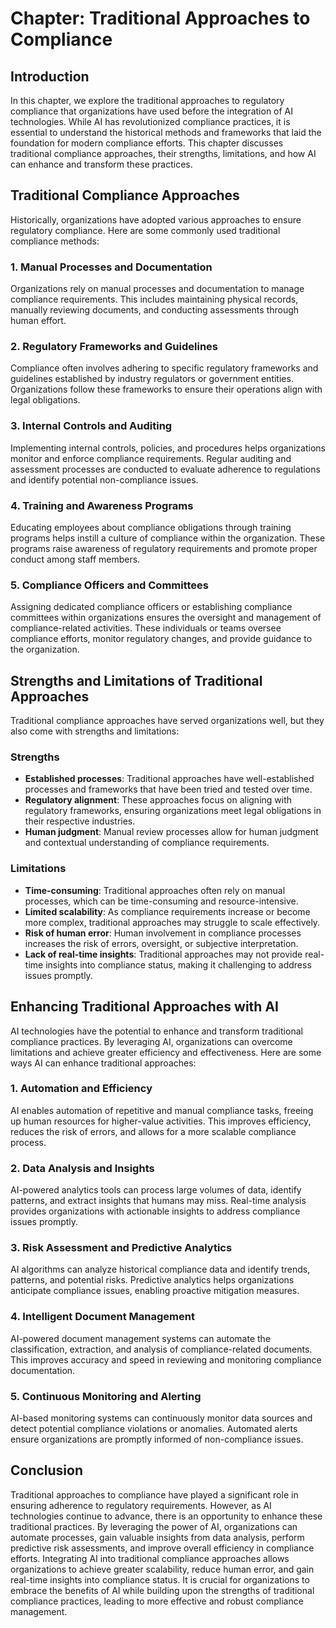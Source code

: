 Chapter: Traditional Approaches to Compliance
=============================================

Introduction
------------

In this chapter, we explore the traditional approaches to regulatory compliance that organizations have used before the integration of AI technologies. While AI has revolutionized compliance practices, it is essential to understand the historical methods and frameworks that laid the foundation for modern compliance efforts. This chapter discusses traditional compliance approaches, their strengths, limitations, and how AI can enhance and transform these practices.

Traditional Compliance Approaches
---------------------------------

Historically, organizations have adopted various approaches to ensure regulatory compliance. Here are some commonly used traditional compliance methods:

### 1. Manual Processes and Documentation

Organizations rely on manual processes and documentation to manage compliance requirements. This includes maintaining physical records, manually reviewing documents, and conducting assessments through human effort.

### 2. Regulatory Frameworks and Guidelines

Compliance often involves adhering to specific regulatory frameworks and guidelines established by industry regulators or government entities. Organizations follow these frameworks to ensure their operations align with legal obligations.

### 3. Internal Controls and Auditing

Implementing internal controls, policies, and procedures helps organizations monitor and enforce compliance requirements. Regular auditing and assessment processes are conducted to evaluate adherence to regulations and identify potential non-compliance issues.

### 4. Training and Awareness Programs

Educating employees about compliance obligations through training programs helps instill a culture of compliance within the organization. These programs raise awareness of regulatory requirements and promote proper conduct among staff members.

### 5. Compliance Officers and Committees

Assigning dedicated compliance officers or establishing compliance committees within organizations ensures the oversight and management of compliance-related activities. These individuals or teams oversee compliance efforts, monitor regulatory changes, and provide guidance to the organization.

Strengths and Limitations of Traditional Approaches
---------------------------------------------------

Traditional compliance approaches have served organizations well, but they also come with strengths and limitations:

### Strengths

* **Established processes**: Traditional approaches have well-established processes and frameworks that have been tried and tested over time.
* **Regulatory alignment**: These approaches focus on aligning with regulatory frameworks, ensuring organizations meet legal obligations in their respective industries.
* **Human judgment**: Manual review processes allow for human judgment and contextual understanding of compliance requirements.

### Limitations

* **Time-consuming**: Traditional approaches often rely on manual processes, which can be time-consuming and resource-intensive.
* **Limited scalability**: As compliance requirements increase or become more complex, traditional approaches may struggle to scale effectively.
* **Risk of human error**: Human involvement in compliance processes increases the risk of errors, oversight, or subjective interpretation.
* **Lack of real-time insights**: Traditional approaches may not provide real-time insights into compliance status, making it challenging to address issues promptly.

Enhancing Traditional Approaches with AI
----------------------------------------

AI technologies have the potential to enhance and transform traditional compliance practices. By leveraging AI, organizations can overcome limitations and achieve greater efficiency and effectiveness. Here are some ways AI can enhance traditional approaches:

### 1. Automation and Efficiency

AI enables automation of repetitive and manual compliance tasks, freeing up human resources for higher-value activities. This improves efficiency, reduces the risk of errors, and allows for a more scalable compliance process.

### 2. Data Analysis and Insights

AI-powered analytics tools can process large volumes of data, identify patterns, and extract insights that humans may miss. Real-time analysis provides organizations with actionable insights to address compliance issues promptly.

### 3. Risk Assessment and Predictive Analytics

AI algorithms can analyze historical compliance data and identify trends, patterns, and potential risks. Predictive analytics helps organizations anticipate compliance issues, enabling proactive mitigation measures.

### 4. Intelligent Document Management

AI-powered document management systems can automate the classification, extraction, and analysis of compliance-related documents. This improves accuracy and speed in reviewing and monitoring compliance documentation.

### 5. Continuous Monitoring and Alerting

AI-based monitoring systems can continuously monitor data sources and detect potential compliance violations or anomalies. Automated alerts ensure organizations are promptly informed of non-compliance issues.

Conclusion
----------

Traditional approaches to compliance have played a significant role in ensuring adherence to regulatory requirements. However, as AI technologies continue to advance, there is an opportunity to enhance these traditional practices. By leveraging the power of AI, organizations can automate processes, gain valuable insights from data analysis, perform predictive risk assessments, and improve overall efficiency in compliance efforts. Integrating AI into traditional compliance approaches allows organizations to achieve greater scalability, reduce human error, and gain real-time insights into compliance status. It is crucial for organizations to embrace the benefits of AI while building upon the strengths of traditional compliance practices, leading to more effective and robust compliance management.
